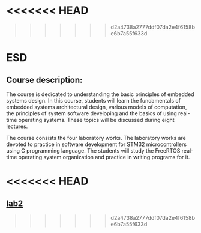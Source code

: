 <<<<<<< HEAD
=======

>>>>>>> d2a4738a2777ddf07da2e4f6158be6b7a55f633d
# ESD

## Course description:

The course is dedicated to understanding the basic principles of embedded systems design. In this course, students will learn the fundamentals of embedded systems architectural design, various models of computation, the principles of system software developing and the basics of using real-time operating systems. These topics will be discussed during eight lectures.

The course consists the four laboratory works. The laboratory works are devoted to practice in software development for STM32 microcontrollers using C programming language. The students will study the FreeRTOS real-time operating system organization and practice in writing programs for it.

<<<<<<< HEAD
=======
## [lab2](https://github.com/leleyi/ESD/blob/master/lab2/README.md)
>>>>>>> d2a4738a2777ddf07da2e4f6158be6b7a55f633d
